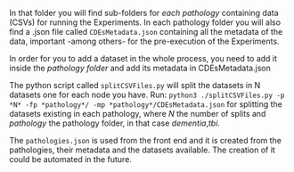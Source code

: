 In that folder you will find sub-folders for *each pathology* containing data (CSVs) for running the Experiments. In each pathology folder you will also find a .json file called
```CDEsMetadata.json``` containing all the metadata of the data, important -among others- for the pre-execution of the Experiments. 

In order for you to add a dataset in the whole process, you need to add it inside the *pathology folder* and add its metadata in CDEsMetadata.json

The python script called ```splitCSVFiles.py``` will split the datasets in N datasets one for each node you have. Run:
```python3 ./splitCSVFiles.py -p *N* -fp *pathology*/ -mp *pathology*/CDEsMetadata.json``` for splitting the datasets existing in each pathology, where *N* the number of splits and *pathology* the pathology folder, in that case *dementia*,*tbi*.

The ```pathologies.json``` is used from the front end and it is created from the pathologies, their metadata and the datasets available.
The creation of it could be automated in the future.
